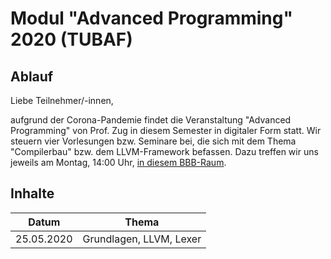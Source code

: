 # Modul "Advanced Programming" 2020 (TUBAF)
## Ablauf
Liebe Teilnehmer/-innen,

aufgrund der Corona-Pandemie findet die Veranstaltung "Advanced Programming" von Prof. Zug in diesem Semester in digitaler Form statt. Wir steuern vier Vorlesungen bzw. Seminare bei, die sich mit dem Thema "Compilerbau" bzw. dem LLVM-Framework befassen. Dazu treffen wir uns jeweils am Montag, 14:00 Uhr, [in diesem BBB-Raum](https://teach.informatik.tu-freiberg.de/b/jon-pj3-ayx).

## Inhalte
Datum | Thema
--- | ---
25.05.2020 | Grundlagen, LLVM, Lexer
